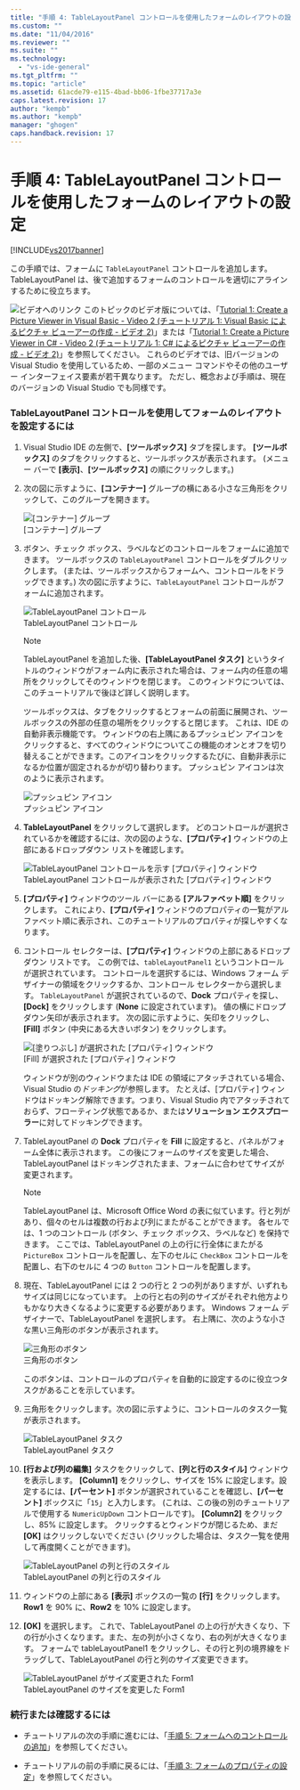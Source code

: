 ```yaml
---
title: "手順 4: TableLayoutPanel コントロールを使用したフォームのレイアウトの設定 | Microsoft Docs"
ms.custom: ""
ms.date: "11/04/2016"
ms.reviewer: ""
ms.suite: ""
ms.technology: 
  - "vs-ide-general"
ms.tgt_pltfrm: ""
ms.topic: "article"
ms.assetid: 61acde79-e115-4bad-bb06-1fbe37717a3e
caps.latest.revision: 17
author: "kempb"
ms.author: "kempb"
manager: "ghogen"
caps.handback.revision: 17
---
```

# 手順 4: TableLayoutPanel コントロールを使用したフォームのレイアウトの設定
[!INCLUDE[vs2017banner](../code-quality/includes/vs2017banner.md)]

この手順では、フォームに `TableLayoutPanel` コントロールを追加します。  TableLayoutPanel は、後で追加するフォームのコントロールを適切にアラインするために役立ちます。  
  
 ![ビデオへのリンク](../data-tools/media/playvideo.png "PlayVideo") このトピックのビデオ版については、「[Tutorial 1: Create a Picture Viewer in Visual Basic \- Video 2 \(チュートリアル 1: Visual Basic によるピクチャ ビューアーの作成 \- ビデオ 2\)](http://go.microsoft.com/fwlink/?LinkId=205211)」または「[Tutorial 1: Create a Picture Viewer in C\# \- Video 2 \(チュートリアル 1: C\# によるピクチャ ビューアーの作成 \- ビデオ 2\)](http://go.microsoft.com/fwlink/?LinkId=205200)」を参照してください。  これらのビデオでは、旧バージョンの Visual Studio を使用しているため、一部のメニュー コマンドやその他のユーザー インターフェイス要素が若干異なります。  ただし、概念および手順は、現在のバージョンの Visual Studio でも同様です。  
  
### TableLayoutPanel コントロールを使用してフォームのレイアウトを設定するには  
  
1.  Visual Studio IDE の左側で、**\[ツールボックス\]** タブを探します。  **\[ツールボックス\]** のタブをクリックすると、ツールボックスが表示されます。 \(メニュー バーで **\[表示\]**、**\[ツールボックス\]** の順にクリックします。\)  
  
2.  次の図に示すように、**\[コンテナー\]** グループの横にある小さな三角形をクリックして、このグループを開きます。  
  
     ![&#91;コンテナー&#93; グループ](../ide/media/express_toolbox.png "Express\_Toolbox")  
\[コンテナー\] グループ  
  
3.  ボタン、チェック ボックス、ラベルなどのコントロールをフォームに追加できます。  ツールボックスの `TableLayoutPanel` コントロールをダブルクリックします。 \(または、ツールボックスからフォームへ、コントロールをドラッグできます。\) 次の図に示すように、`TableLayoutPanel` コントロールがフォームに追加されます。  
  
     ![TableLayoutPanel コントロール](../ide/media/express_formtablelayout.png "Express\_FormTableLayout")  
TableLayoutPanel コントロール  
  
    > [!NOTE]
    >  TableLayoutPanel を追加した後、**\[TableLayoutPanel タスク\]** というタイトルのウィンドウがフォーム内に表示された場合は、フォーム内の任意の場所をクリックしてそのウィンドウを閉じます。  このウィンドウについては、このチュートリアルで後ほど詳しく説明します。  
  
     ツールボックスは、タブをクリックするとフォームの前面に展開され、ツールボックスの外部の任意の場所をクリックすると閉じます。  これは、IDE の自動非表示機能です。  ウィンドウの右上隅にあるプッシュピン アイコンをクリックすると、すべてのウィンドウについてこの機能のオンとオフを切り替えることができます。このアイコンをクリックするたびに、自動非表示になるか位置が固定されるかが切り替わります。  プッシュピン アイコンは次のように表示されます。  
  
     ![プッシュピン アイコン](../ide/media/express_pushpintoolbox.png "Express\_PushpinToolbox")  
プッシュピン アイコン  
  
4.  **TableLayoutPanel** をクリックして選択します。  どのコントロールが選択されているかを確認するには、次の図のような、**\[プロパティ\]** ウィンドウの上部にあるドロップダウン リストを確認します。  
  
     ![TableLayoutPanel コントロールを示す &#91;プロパティ&#93; ウィンドウ](../ide/media/express_controlspropwin.png "Express\_ControlsPropWin")  
TableLayoutPanel コントロールが表示された \[プロパティ\] ウィンドウ  
  
5.  **\[プロパティ\]** ウィンドウのツール バーにある **\[アルファベット順\]** をクリックします。  これにより、**\[プロパティ\]** ウィンドウのプロパティの一覧がアルファベット順に表示され、このチュートリアルのプロパティが探しやすくなります。  
  
6.  コントロール セレクターは、**\[プロパティ\]** ウィンドウの上部にあるドロップダウン リストです。  この例では、`tableLayoutPanel1` というコントロールが選択されています。  コントロールを選択するには、Windows フォーム デザイナーの領域をクリックするか、コントロール セレクターから選択します。  `TableLayoutPanel` が選択されているので、**Dock** プロパティを探し、**\[Dock\]** をクリックします \(**None** に設定されています\)。  値の横にドロップダウン矢印が表示されます。  次の図に示すように、矢印をクリックし、**\[Fill\]** ボタン \(中央にある大きいボタン\) をクリックします。  
  
     ![&#91;塗りつぶし&#93; が選択された &#91;プロパティ&#93; ウィンドウ](../ide/media/express_docktable.png "Express\_DockTable")  
\[Fill\] が選択された \[プロパティ\] ウィンドウ  
  
     ウィンドウが別のウィンドウまたは IDE の領域にアタッチされている場合、Visual Studio の*ドッキング*が参照します。  たとえば、\[プロパティ\] ウィンドウはドッキング解除できます。つまり、Visual Studio 内でアタッチされておらず、フローティング状態であるか、または**ソリューション エクスプローラー**に対してドッキングできます。  
  
7.  TableLayoutPanel の **Dock** プロパティを **Fill** に設定すると、パネルがフォーム全体に表示されます。  この後にフォームのサイズを変更した場合、TableLayoutPanel はドッキングされたまま、フォームに合わせてサイズが変更されます。  
  
    > [!NOTE]
    >  TableLayoutPanel は、Microsoft Office Word の表に似ています。行と列があり、個々のセルは複数の行および列にまたがることができます。  各セルでは、1 つのコントロール \(ボタン、チェック ボックス、ラベルなど\) を保持できます。  ここでは、TableLayoutPanel の上の行に行全体にまたがる `PictureBox` コントロールを配置し、左下のセルに `CheckBox` コントロールを配置し、右下のセルに 4 つの `Button` コントロールを配置します。  
  
8.  現在、TableLayoutPanel には 2 つの行と 2 つの列がありますが、いずれもサイズは同じになっています。  上の行と右の列のサイズがそれぞれ他方よりもかなり大きくなるように変更する必要があります。  Windows フォーム デザイナーで、TableLayoutPanel を選択します。  右上隅に、次のような小さな黒い三角形のボタンが表示されます。  
  
     ![三角形のボタン](../ide/media/express_iconblacktriangle.png "Express\_IconBlackTriangle")  
三角形のボタン  
  
     このボタンは、コントロールのプロパティを自動的に設定するのに役立つタスクがあることを示しています。  
  
9. 三角形をクリックします。次の図に示すように、コントロールのタスク一覧が表示されます。  
  
     ![TableLayoutPanel タスク](../ide/media/express_tablepanel.png "Express\_TablePanel")  
TableLayoutPanel タスク  
  
10. **\[行および列の編集\]** タスクをクリックして、**\[列と行のスタイル\]** ウィンドウを表示します。  **\[Column1\]** をクリックし、サイズを 15% に設定します。設定するには、**\[パーセント\]** ボタンが選択されていることを確認し、**\[パーセント\]** ボックスに「`15`」と入力します。 \(これは、この後の別のチュートリアルで使用する `NumericUpDown` コントロールです\)。 **\[Column2\]** をクリックし、85% に設定します。  クリックするとウィンドウが閉じるため、まだ **\[OK\]** はクリックしないでください \(クリックした場合は、タスク一覧を使用して再度開くことができます\)。  
  
     ![TableLayoutPanel の列と行のスタイル](../ide/media/vs_tablelayoutpanel_setup.png "VS\_TableLayoutPanel\_Setup")  
TableLayoutPanel の列と行のスタイル  
  
11. ウィンドウの上部にある **\[表示\]** ボックスの一覧の **\[行\]** をクリックします。  **Row1** を 90% に、**Row2** を 10% に設定します。  
  
12. **\[OK\]** を選択します。  これで、TableLayoutPanel の上の行が大きくなり、下の行が小さくなります。また、左の列が小さくなり、右の列が大きくなります。  フォームで tableLayoutPanel1 をクリックし、その行と列の境界線をドラッグして、TableLayoutPanel の行と列のサイズ変更できます。  
  
     ![TableLayoutPanel がサイズ変更された Form1](../ide/media/vs_formafterlayoutpanel.png "VS\_FormAfterLayoutPanel")  
TableLayoutPanel のサイズを変更した Form1  
  
### 続行または確認するには  
  
-   チュートリアルの次の手順に進むには、「[手順 5: フォームへのコントロールの追加](../Topic/Step%205:%20Add%20Controls%20to%20Your%20Form.md)」を参照してください。  
  
-   チュートリアルの前の手順に戻るには、「[手順 3: フォームのプロパティの設定](../ide/step-3-set-your-form-properties.md)」を参照してください。